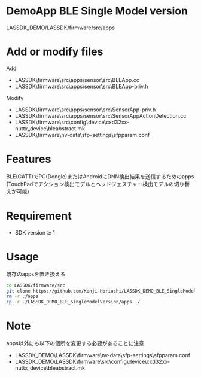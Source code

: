 # DemoApp BLE Single Model version

LASSDK_DEMO/LASSDK/firmware/src/apps



<!-- # DEMO -->
# Add or modify files
Add
* LASSDK\firmware\src\apps\sensor\src\BLEApp.cc
* LASSDK\firmware\src\apps\sensor\src\BLEApp-priv.h

Modify
* LASSDK\firmware\src\apps\sensor\src\SensorApp-priv.h
* LASSDK\firmware\src\apps\sensor\src\SensorAppActionDetection.cc
* LASSDK\firmware\src\config\device\cxd32xx-nuttx_device\bleabstract.mk
* LASSDK\firmware\nv-data\sfp-settings\sfpparam.conf


# Features
BLE(GATT)でPC(Dongle)またはAndroidにDNN検出結果を送信するためのapps (TouchPadでアクション検出モデルとヘッドジェスチャー検出モデルの切り替えが可能)

# Requirement

* SDK version ≧ 1

<!-- # Installation

```bash
None
``` -->

# Usage
既存のappsを置き換える
```bash
cd LASSDK/firmware/src
git clone https://github.com/Kenji-Horiuchi/LASSDK_DEMO_BLE_SingleModelVersion.git
rm -r ./apps
cp -r ./LASSDK_DEMO_BLE_SingleModelVersion/apps ./
```

# Note

apps以外にも以下の個所を変更する必要があることに注意
* LASSDK_DEMO\LASSDK\firmware\nv-data\sfp-settings\sfpparam.conf
* LASSDK_DEMO\LASSDK\firmware\src\config\device\cxd32xx-nuttx_device\bleabstract.mk

<!-- # Author

* 作成者
* 所属
* E-mail

# License
ライセンスを明示する

"hoge" is under [MIT license](https://en.wikipedia.org/wiki/MIT_License).

社内向けなら社外秘であることを明示してる

"hoge" is Confidential. -->